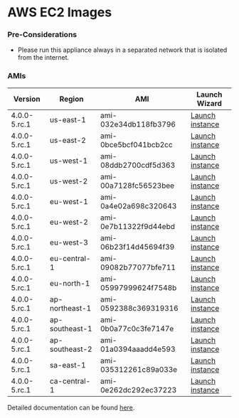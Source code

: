 AWS EC2 Images
==============

### Pre-Considerations

  * Please run this appliance always in a separated network that is isolated from the internet.

### AMIs

| Version   | Region         | AMI                   | Launch Wizard                                                                                                                      |
| --------- | --------       | -----                 | -------------                                                                                                                      |
| 4.0.0-5.rc.1     | us-east-1      | ami-032e34db118fb3796 | [Launch instance](https://console.aws.amazon.com/ec2/v2/home?region=us-east-1#LaunchInstanceWizard:ami=ami-032e34db118fb3796)      |
| 4.0.0-5.rc.1     | us-east-2      | ami-0bce5bcf041bcb2cc | [Launch instance](https://console.aws.amazon.com/ec2/v2/home?region=us-east-2#LaunchInstanceWizard:ami=ami-0bce5bcf041bcb2cc)      |
| 4.0.0-5.rc.1     | us-west-1      | ami-08ddb2700cdf5d363 | [Launch instance](https://console.aws.amazon.com/ec2/v2/home?region=us-west-1#LaunchInstanceWizard:ami=ami-08ddb2700cdf5d363)      |
| 4.0.0-5.rc.1     | us-west-2      | ami-00a7128fc56523bee | [Launch instance](https://console.aws.amazon.com/ec2/v2/home?region=us-west-2#LaunchInstanceWizard:ami=ami-00a7128fc56523bee)      |
| 4.0.0-5.rc.1     | eu-west-1      | ami-0a4e02a698c320643 | [Launch instance](https://console.aws.amazon.com/ec2/v2/home?region=eu-west-1#LaunchInstanceWizard:ami=ami-0a4e02a698c320643)      |
| 4.0.0-5.rc.1     | eu-west-2      | ami-0e7b11322f9d44ebd | [Launch instance](https://console.aws.amazon.com/ec2/v2/home?region=eu-west-2#LaunchInstanceWizard:ami=ami-0e7b11322f9d44ebd)      |
| 4.0.0-5.rc.1     | eu-west-3      | ami-06b23f14d45694f39 | [Launch instance](https://console.aws.amazon.com/ec2/v2/home?region=eu-west-3#LaunchInstanceWizard:ami=ami-06b23f14d45694f39)      |
| 4.0.0-5.rc.1     | eu-central-1   | ami-09082b77077bfe711 | [Launch instance](https://console.aws.amazon.com/ec2/v2/home?region=eu-central-1#LaunchInstanceWizard:ami=ami-09082b77077bfe711)   |
| 4.0.0-5.rc.1     | eu-north-1   | ami-05997999624f7548b | [Launch instance](https://console.aws.amazon.com/ec2/v2/home?region=eu-north-1#LaunchInstanceWizard:ami=ami-05997999624f7548b)   |
| 4.0.0-5.rc.1     | ap-northeast-1 | ami-0592388c369319316 | [Launch instance](https://console.aws.amazon.com/ec2/v2/home?region=ap-northeast-1#LaunchInstanceWizard:ami=ami-0592388c369319316) |
| 4.0.0-5.rc.1     | ap-southeast-1 | ami-0b0a77c0c3fe7147e | [Launch instance](https://console.aws.amazon.com/ec2/v2/home?region=ap-southeast-1#LaunchInstanceWizard:ami=ami-0b0a77c0c3fe7147e) |
| 4.0.0-5.rc.1     | ap-southeast-2 | ami-01a0394aaadd4e593 | [Launch instance](https://console.aws.amazon.com/ec2/v2/home?region=ap-southeast-2#LaunchInstanceWizard:ami=ami-01a0394aaadd4e593) |
| 4.0.0-5.rc.1     | sa-east-1      | ami-035312261c89a033e | [Launch instance](https://console.aws.amazon.com/ec2/v2/home?region=sa-east-1#LaunchInstanceWizard:ami=ami-035312261c89a033e)      |
| 4.0.0-5.rc.1     | ca-central-1   | ami-0e262dc292ec37223 | [Launch instance](https://console.aws.amazon.com/ec2/v2/home?region=ca-central-1#LaunchInstanceWizard:ami=ami-0e262dc292ec37223)   |

Detailed documentation can be found [here](http://docs.graylog.org/en/3.2/pages/installation/aws.html).
